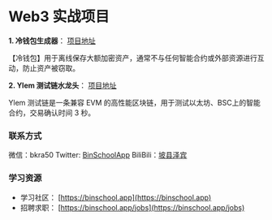 # Web3 实战项目

**1. 冷钱包生成器**： [项目地址](https://github.com/binschoolapp/web3/tree/main/code-wallet)

【冷钱包】用于离线保存大额加密资产，通常不与任何智能合约或外部资源进行互动，防止资产被窃取。

**2. Ylem 测试链水龙头**： [项目地址](https://github.com/binschoolapp/web3/tree/main/faucet)

Ylem 测试链是一条兼容 EVM 的高性能区块链，用于测试以太坊、BSC上的智能合约，交易确认时间 3 秒。

### 联系方式
微信：<span style="color:gree;">bkra50</span>     Twitter: [BinSchoolApp](https://twitter.com/BinSchoolApp)      BiliBili：[坡县泽宾](https://space.bilibili.com/2112923943)

### 学习资源

- 学习社区： [https://binschool.app](https://binschool.app)
- 招聘求职： [https://binschool.app/jobs](https://binschool.app/jobs)

